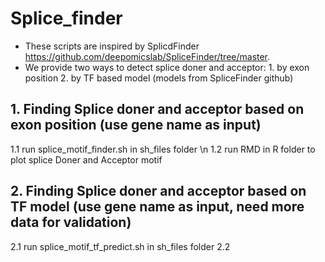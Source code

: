# Splice_finder
* These scripts are inspired by SplicdFinder https://github.com/deepomicslab/SpliceFinder/tree/master.
* We provide two ways to detect splice doner and acceptor: 1. by exon position 2. by TF based model (models from SpliceFinder github)
## 1. Finding Splice doner and acceptor  based on exon position (use gene name as input)
   1.1 run splice_motif_finder.sh in sh_files folder \n
   1.2 run RMD in R folder to plot splice Doner and Acceptor motif
      
## 2. Finding Splice doner and acceptor  based on TF model (use gene name as input, need more data for validation)
   2.1 run splice_motif_tf_predict.sh in sh_files folder
   2.2


